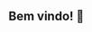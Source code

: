## Bem vindo! 👋

<!--
-  Nome: Eduardo Yukio Garrafa Ishihara
-  Pronomes: Ele / Dele
-  Curso: Bacharelado em Estatística
-  Universidade: Universidade de São Paulo
-  Idiomas: Português, Inglês e Espanhol.


Atualmente estou trabalhando num projeto de Iniciação Científica para o desenvolvimento de estimadores para passeios aleatórios n-dimensionais em tempo discreto e com mais de duas possibilidades de "passos".

Paralelamente, auxilio na redação de um material introdutório de Cálculo I e Cálculo II para estudantes da graduação usando o sistema Quarto.

Se você tem certa familiaridade com o GitHub, deve considerar esse "ReadMe" esdrúxulo, para dizer o mínimo, por estar em português. Como brasileiro, recuso-me a adaptar um texto resumo da minha vida profissional para um idioma que não me apresenta relevância no momento. Se necessário, haverá futuras mudanças!


-  Contatos:
  -  Email profissional: eduardoyukio.ishihara@usp.br
  
-->
